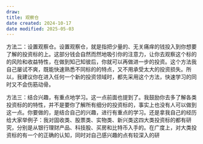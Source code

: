 ```yaml
---
draw:
title: 观察仓
date created: 2024-10-17
date modified: 2025-05-03
---
```


方法二：设置观察仓。设置观察仓，就是指把少量的、无关痛痒的钱投入到你想要了解的投资标的上。这部分钱会自然而然地吸引你的注意力，让你去观察这个标的的风险和收益特性，在做到知己知彼后，你就可以再做进一步的投资。这个方法我自己屡试不爽，既能快速熟悉不同标的的特点，又不用承受太大的投资损失。所以，我建议你在进入任何一个新的投资领域时，都先采用这个方法，快速学习的同时又不会伤筋动骨。

方法三：结合兴趣，有重点地学习。这一点前面也提到了。我鼓励你去多了解各类投资标的的特性，并不是要你了解所有细分的投资标的，事实上也没有人可以做到这一点。你要做的，是结合自己的兴趣，进行有重点的学习。还是拿我自己的经历给大家举例子：我对固收类、股票类、实物类、新兴类这四大类投资标的都有研究，分别是从银行理财产品、科技股、买房和比特币入手的。在广度上，对大类投资标的有一个的正确的认知，同时对自己感兴趣的点有较深入的研
